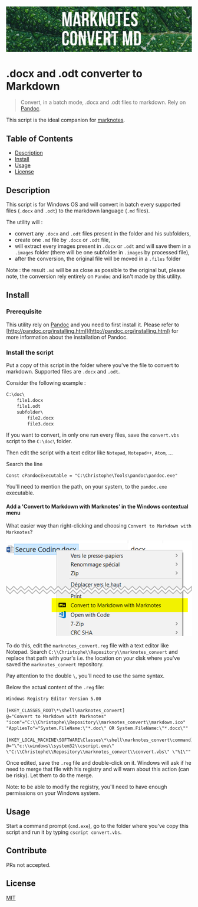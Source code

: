 ![banner](images/banner.jpg)

# .docx and .odt converter to Markdown

> Convert, in a batch mode, .docx and .odt files to markdown. Rely on [Pandoc](http://pandoc.org/).

This script is the ideal companion for [marknotes](https://github.com/cavo789/marknotes).

## Table of Contents

- [Description](#description)
- [Install](#install)
- [Usage](#usage)
- [License](#license)

## Description

This script is for Windows OS and will convert in batch every supported files (`.docx` and `.odt`) to the markdown language (`.md` files).

The utility will :

- convert any `.docx` and `.odt` files present in the folder and his subfolders,
- create one `.md` file by `.docx` or `.odt` file,
- will extract every images present in `.docx` or `.odt` and will save them in a `.images` folder (there will be one subfolder in `.images` by processed file),
- after the conversion, the original file will be moved in a `.files` folder

Note : the result `.md` will be as close as possible to the original but, please note, the conversion rely entirely on `Pandoc` and isn't made by this utility.

## Install

### Prerequisite

This utility rely on [Pandoc](http://pandoc.org/) and you need to first install it. Please refer to [http://pandoc.org/installing.html](http://pandoc.org/installing.html) for more information about the installation of Pandoc.

### Install the script

Put a copy of this script in the folder where you've the file to convert to markdown. Supported files are `.docx` and `.odt`.

Consider the following example :

```
C:\doc\
	file1.docx
    file1.odt
    subfolder\
		file2.docx
        file3.docx
```

If you want to convert, in only one run every files, save the `convert.vbs` script to the `C:\doc\` folder.

Then edit the script with a text editor like `Notepad`, `Notepad++`, `Atom`, ...

Search the line

```
Const cPandocExecutable = "C:\Christophe\Tools\pandoc\pandoc.exe"
```

You'll need to mention the path, on your system, to the `pandoc.exe` executable.

#### Add a 'Convert to Markdown with Marknotes' in the Windows contextual menu

What easier way than right-clicking and choosing `Convert to Markdown with Marknotes`?

![Convert to Markdown with Marknotes](images/convert_with.png)

To do this, edit the `marknotes_convert.reg` file with a text editor like Notepad. Search `C:\\Christophe\\Repository\\marknotes_convert` and replace that path with your's i.e. the location on your disk where you've saved the `marknotes_convert` repository.

Pay attention to the double `\`, you'll need to use the same syntax.

Below the actual content of the `.reg` file:

```
Windows Registry Editor Version 5.00

[HKEY_CLASSES_ROOT\*\shell\marknotes_convert]
@="Convert to Markdown with Marknotes"
"icon"="C:\\Christophe\\Repository\\marknotes_convert\\markdown.ico"
"AppliesTo"="System.FileName:\"*.doc\" OR System.FileName:\"*.docx\""

[HKEY_LOCAL_MACHINE\SOFTWARE\Classes\*\shell\marknotes_convert\command]
@="\"c:\\windows\\system32\\cscript.exe\" \"C:\\Christophe\\Repository\\marknotes_convert\\convert.vbs\" \"%1\""
```

Once edited, save the `.reg` file and double-click on it. Windows will ask if he need to merge that file with his registry and will warn about this action (can be risky). Let them to do the merge.

Note: to be able to modify the registry, you'll need to have enough permissions on your Windows system.

## Usage

Start a command prompt (`cmd.exe`), go to the folder where you've copy this script and run it by typing `cscript convert.vbs`.

## Contribute

PRs not accepted.

## License

[MIT](LICENSE)
